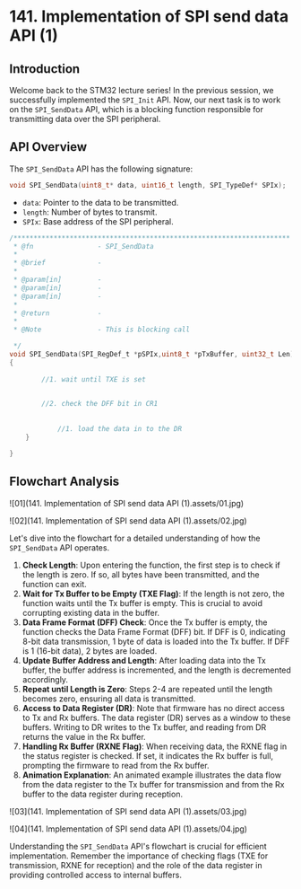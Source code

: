 # 141. Implementation of SPI send data API (1)



## Introduction

Welcome back to the STM32 lecture series! In the previous session, we successfully implemented the `SPI_Init` API. Now, our next task is to work on the `SPI_SendData` API, which is a blocking function responsible for transmitting data over the SPI peripheral.

## API Overview

The `SPI_SendData` API has the following signature:

```c
void SPI_SendData(uint8_t* data, uint16_t length, SPI_TypeDef* SPIx);
```

- `data`: Pointer to the data to be transmitted.
- `length`: Number of bytes to transmit.
- `SPIx`: Base address of the SPI peripheral.

```c
/*********************************************************************
 * @fn      		  - SPI_SendData
 *
 * @brief             -
 *
 * @param[in]         -
 * @param[in]         -
 * @param[in]         -
 *
 * @return            -
 *
 * @Note              - This is blocking call

 */
void SPI_SendData(SPI_RegDef_t *pSPIx,uint8_t *pTxBuffer, uint32_t Len)
{
	
		//1. wait until TXE is set
		

		//2. check the DFF bit in CR1
		
		
			//1. load the data in to the DR
	}

}
```



## Flowchart Analysis

![01](141. Implementation of SPI send data API (1).assets/01.jpg)

![02](141. Implementation of SPI send data API (1).assets/02.jpg)

Let's dive into the flowchart for a detailed understanding of how the `SPI_SendData` API operates.

1. **Check Length**: Upon entering the function, the first step is to check if the length is zero. If so, all bytes have been transmitted, and the function can exit.
2. **Wait for Tx Buffer to be Empty (TXE Flag)**: If the length is not zero, the function waits until the Tx buffer is empty. This is crucial to avoid corrupting existing data in the buffer.
3. **Data Frame Format (DFF) Check**: Once the Tx buffer is empty, the function checks the Data Frame Format (DFF) bit. If DFF is 0, indicating 8-bit data transmission, 1 byte of data is loaded into the Tx buffer. If DFF is 1 (16-bit data), 2 bytes are loaded.
4. **Update Buffer Address and Length**: After loading data into the Tx buffer, the buffer address is incremented, and the length is decremented accordingly.
5. **Repeat until Length is Zero**: Steps 2-4 are repeated until the length becomes zero, ensuring all data is transmitted.
6. **Access to Data Register (DR)**: Note that firmware has no direct access to Tx and Rx buffers. The data register (DR) serves as a window to these buffers. Writing to DR writes to the Tx buffer, and reading from DR returns the value in the Rx buffer.
7. **Handling Rx Buffer (RXNE Flag)**: When receiving data, the RXNE flag in the status register is checked. If set, it indicates the Rx buffer is full, prompting the firmware to read from the Rx buffer.
8. **Animation Explanation**: An animated example illustrates the data flow from the data register to the Tx buffer for transmission and from the Rx buffer to the data register during reception.

![03](141. Implementation of SPI send data API (1).assets/03.jpg)

![04](141. Implementation of SPI send data API (1).assets/04.jpg)

Understanding the `SPI_SendData` API's flowchart is crucial for efficient implementation. Remember the importance of checking flags (TXE for transmission, RXNE for reception) and the role of the data register in providing controlled access to internal buffers.